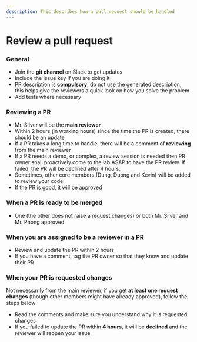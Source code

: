 ```yaml
---
description: This describes how a pull request should be handled
---
```


# Review a pull request

### General

* Join the **git channel** on Slack to get updates
* Include the issue key if you are doing it
* PR description is **compulsory**, do not use the generated description, this helps give the reviewers a quick look on how you solve the problem
* Add tests where necessary

### Reviewing a PR

* Mr. Silver will be the **main reviewer**
* Within 2 hours (in working hours) since the time the PR is created, there should be an update
* If a PR takes a long time to handle, there will be a comment of **reviewing** from the main reviewer
* If a PR needs a demo, or complex, a review session is needed then PR owner shall proactively come to the lab ASAP to have the PR review. If failed, the PR will be declined after 4 hours.
* Sometimes, other core members (Dung, Duong and Kevin) will be added to review your code
* If the PR is good, it will be approved

### When a PR is ready to be merged

* One (the other does not raise a request changes) or both Mr. Silver and Mr. Phong approved

### When you are assigned to be a reviewer in a PR

* Review and update the PR within 2 hours
* If you have a comment, tag the PR owner so that they know and update their PR

### When your PR is requested changes

Not necessarily from the main reviewer, if you get **at least one request changes** (though other members might have already approved), follow the steps below

* Read the comments and make sure you understand why it is requested changes
* If you failed to update the PR within **4 hours**, it will be **declined** and the reviewer will reopen your issue

